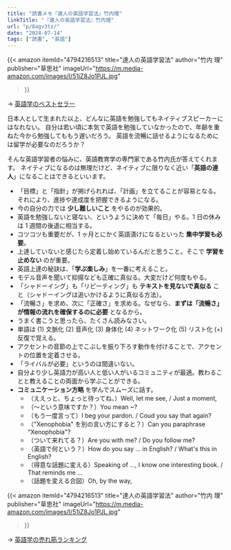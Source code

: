 ```yaml
---
title: "読書メモ『達人の英語学習法』竹内理"
linkTitle: "『達人の英語学習法』竹内理"
url: "p/8agv3tz/"
date: "2024-07-14"
tags: ["読書", "英語"]
---
```


{{< amazon
  itemId="4794216513"
  title="達人の英語学習法"
  author="竹内 理"
  publisher="草思社"
  imageUrl="https://m.media-amazon.com/images/I/51iZ8Jo1PJL.jpg"
>}}

→ [英語学のベストセラー](https://amzn.to/3WjGAts")

日本人として生まれた以上、どんなに英語を勉強してもネイティブスピーカーにはなれない。
自分は若い頃に本気で英語を勉強していなかったので、年齢を重ねた今から勉強してももう遅いだろう。
英語を流暢に話せるようになるためには留学が必要なのだろうか？

そんな英語学習者の悩みに、英語教育学の専門家である竹内氏が答えてくれます。
ネイティブになるのは無理だけど、ネイティブに限りなく近い「__英語の達人__」になることはできるといいます。

- 「目標」と「指針」が掲げられれば、「計画」を立てることが容易となる。それにより、進捗や達成度を把握できるようになる。
- 今の自分の力では __少し難しいこと__ をやるのが効果的。
- 英語を勉強しないと寝ない、というように決めて「毎日」やる。1 日の休みは 1 週間の後退に相当する。
- コツコツも重要だが、1 ヶ月とにかく英語漬けになるといった __集中学習も必要__。
- 上達していないと感じたら定着し始めているんだと思うこと。そこで __学習を止めない__ のが重要。
- 英語上達の秘訣は、「__学ぶ楽しみ__」を一番に考えること。
- モデル音声を聞いて抑揚なども正確に真似る。大変だけど何度もやる。
- 「シャドーイング」も「リピーティング」も __テキストを見ないで真似る__ こと（シャドーイングは追いかけるように真似る方法）。
- 「流暢さ」を求め、次に「正確さ」を求める。なぜなら、__まずは「流暢さ」が情報の流れを確保するのに必要__ となるから。
- うまく書こうと思ったら、たくさん読みなさい。
- 単語は (1) 文脈化 (2) 音声化 (3) 身体化 (4) ネットワーク化 (5) リスト化 (+) 反復で覚える。
- アクセントの音節の上でこぶしを振り下ろす動作を付けることで、アクセントの位置を定着させる。
- 「ライバルが必要」というのは間違いない。
- 自分より少し英語力が高い人と低い人がいるコミュニティが最適。教わることと教えることの両面から学ぶことができる。
- __コミュニケーション方略__ を学んでスムーズに話す。
  - （ええっと、ちょっと待ってね、）Well, let me see, / Just a moment,
  - （〜という意味ですか？）You mean ~?
  - （もう一度言って）I beg your pardon. / Coud you say that again?
  - （"Xenophobia" を別の言い方にすると？）Can you paraphrase "Xenophobia"?
  - （ついて来れてる？）Are you with me? / Do you follow me?
  - （英語で何という？）How do you say ... in English? / What's this in English?
  - （得意な話題に変える）Speaking of ..., I know one interesting book. / That reminds me ...
  - （話題を変える合図）Oh, by the way,

{{< amazon
  itemId="4794216513"
  title="達人の英語学習法"
  author="竹内 理"
  publisher="草思社"
  imageUrl="https://m.media-amazon.com/images/I/51iZ8Jo1PJL.jpg"
>}}

→ [英語学の売れ筋ランキング](https://amzn.to/3WjGAts")

